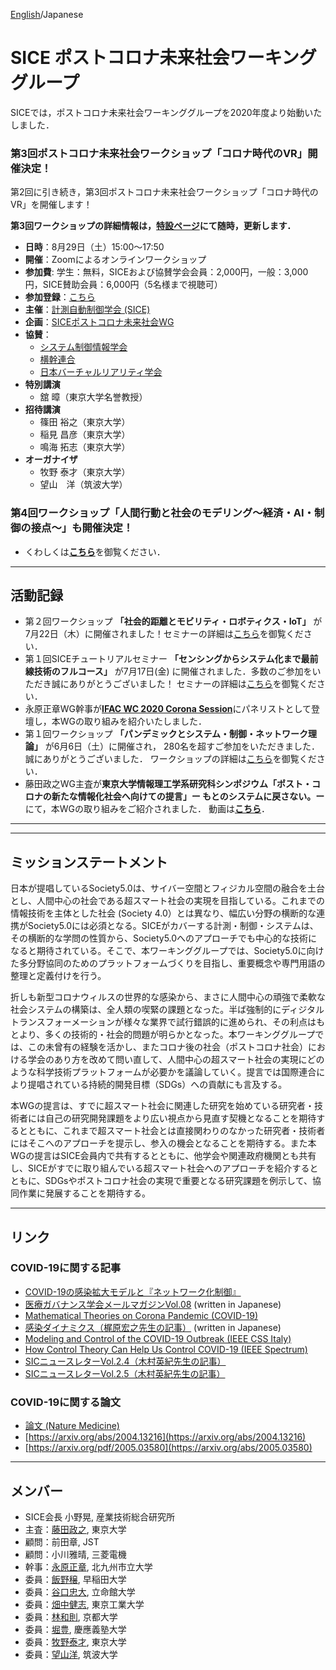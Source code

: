 [English](index.md)/Japanese

# SICE ポストコロナ未来社会ワーキンググループ
SICEでは，ポストコロナ未来社会ワーキンググループを2020年度より始動いたしました．

### 第3回ポストコロナ未来社会ワークショップ「コロナ時代のVR」開催決定！
第2回に引き続き，第3回ポストコロナ未来社会ワークショップ「コロナ時代のVR」を開催します！<br>

**第3回ワークショップの詳細情報は，[特設ページ](https://postcorona-sice.github.io/ws2020_3.html)にて随時，更新します．**
- **日時**：8月29日（土）15:00〜17:50
- **開催**：Zoomによるオンラインワークショップ
- **参加費**: 学生：無料，SICEおよび協賛学会会員：2,000円，一般：3,000円，SICE賛助会員：6,000円（5名様まで視聴可）
- **参加登録**：[こちら](https://postcorona-sice-ws2020-03.peatix.com)
- **主催**：[計測自動制御学会 (SICE)](https://www.sice.jp)
- **企画**：[SICEポストコロナ未来社会WG](https://postcorona-sice.github.io/index_jp.html)
- **協賛**：
  - [システム制御情報学会](https://www.iscie.or.jp/)
  - [横幹連合](https://www.trafst.jp/)
  - [日本バーチャルリアリティ学会](https://vrsj.org)
- **特別講演**
  - 舘 暲（東京大学名誉教授）　
- **招待講演**  
  - 篠田 裕之（東京大学）
  - 稲見 昌彦（東京大学）
  - 鳴海 拓志（東京大学）
- **オーガナイザ**
  - 牧野 泰才（東京大学）
  - 望山　洋（筑波大学）

### 第4回ワークショップ「人間行動と社会のモデリング〜経済・AI・制御の接点〜」も開催決定！
- くわしくは[**こちら**](https://postcorona-sice.github.io/ws2020_4.html)を御覧ください．


---
## 活動記録
- 第２回ワークショップ **「社会的距離とモビリティ・ロボティクス・IoT」** が7月22日（木）に開催されました！セミナーの詳細は[こちら](https://postcorona-sice.github.io/ws2020_2.html)を御覧ください．
- 第１回SICEチュートリアルセミナー **「センシングからシステム化まで最前線技術のフルコース」** が7月17日(金) に開催されました．多数のご参加をいただき誠にありがとうございました！
セミナーの詳細は[こちら](https://www.sice.jp/info/info_event/event_20200717.html)を御覧ください．
- 永原正章WG幹事が[**IFAC WC 2020 Corona Session**](https://www.ifac2020.org/program/corona-session/)にパネリストとして登壇し，本WGの取り組みを紹介いたしました．
-  第１回ワークショップ **「パンデミックとシステム・制御・ネットワーク理論」** が6月6日（土）に開催され，
280名を超すご参加をいただきました．誠にありがとうございました．
ワークショップの詳細は[こちら](https://postcorona-sice.github.io/ws2020_1.html)を御覧ください．
- 藤田政之WG主査が**東京大学情報理工学系研究科シンポジウム「ポスト・コロナの新たな情報化社会へ向けての提言」ー もとのシステムに戻さない。ー**にて，本WGの取り組みをご紹介されました．
動画は[**こちら**](https://www.youtube.com/watch?v=H_J5cMkdC-o)．
---

---

## ミッションステートメント
日本が提唱しているSociety5.0は、サイバー空間とフィジカル空間の融合を土台とし、人間中心の社会である超スマート社会の実現を目指している。これまでの情報技術を主体とした社会 (Society 4.0）とは異なり、幅広い分野の横断的な連携がSociety5.0には必須となる。SICEがカバーする計測・制御・システムは、その横断的な学問の性質から、Society5.0へのアプローチでも中心的な技術になると期待されている。そこで、本ワーキンググループでは、Society5.0に向けた多分野協同のためのプラットフォームづくりを目指し、重要概念や専門用語の整理と定義付けを行う。

折しも新型コロナウィルスの世界的な感染から、まさに人間中心の頑強で柔軟な社会システムの構築は、全人類の喫緊の課題となった。半ば強制的にディジタルトランスフォーメーションが様々な業界で試行錯誤的に進められ、その利点はもとより、多くの技術的・社会的問題が明らかとなった。本ワーキンググループでは、この未曾有の経験を活かし、またコロナ後の社会（ポストコロナ社会）における学会のあり方を改めて問い直して、人間中心の超スマート社会の実現にどのような科学技術プラットフォームが必要かを議論していく。提言では国際連合により提唱されている持続的開発目標（SDGs）への貢献にも言及する。

本WGの提言は、すでに超スマート社会に関連した研究を始めている研究者・技術者には自己の研究開発課題をより広い視点から見直す契機となることを期待するとともに、これまで超スマート社会とは直接関わりのなかった研究者・技術者にはそこへのアプローチを提示し、参入の機会となることを期待する。また本WGの提言はSICE会員内で共有するとともに、他学会や関連政府機関とも共有し、SICEがすでに取り組んでいる超スマート社会へのアプローチを紹介するとともに、SDGsやポストコロナ社会の実現で重要となる研究課題を例示して、協同作業に発展することを期待する。

---

## リンク
### COVID-19に関する記事
- [COVID-19の感染拡大モデルと『ネットワーク化制御』](https://www.coronasha.co.jp/np/article/11/)
- [医療ガバナンス学会メールマガジンVol.08](http://medg.jp/mt/?p=9585) (written in Japanese)
- [Mathematical Theories on Corona Pandemic (COVID-19)](https://www.ei.tum.de/index.php?id=6875)
- [感染ダイナミクス（梶原宏之先生の記事）](http://cacsd2.sakura.ne.jp/covid19/) (written in Japanese)
- [Modeling and Control of the COVID-19 Outbreak (IEEE CSS Italy)](http://www.ieeecss.it/events/covid.html)
- [How Control Theory Can Help Us Control COVID-19 (IEEE Spectrum)](https://spectrum.ieee.org/biomedical/diagnostics/how-control-theory-can-help-control-covid19
)
- [SICニュースレターVol.2.4（木村英紀先生の記事）](https://sysic.org/wp/wp-content/uploads/2020/04/SICニュースレターVol.2.420.4.7a.pdf)
- [SICニュースレターVol.2.5（木村英紀先生の記事）](https://sysic.org/wp/wp-content/uploads/2020/05/SICニュースレターVol.2.520.5.7-3.pdf)
### COVID-19に関する論文
- [論文 (Nature Medicine)](https://www.nature.com/articles/s41591-020-0883-7)
- [https://arxiv.org/abs/2004.13216](https://arxiv.org/abs/2004.13216)
- [https://arxiv.org/pdf/2005.03580](https://arxiv.org/abs/2005.03580)

---

## メンバー
- SICE会長 小野晃, 産業技術総合研究所
- 主査：[藤田政之](https://www.scl.ipc.i.u-tokyo.ac.jp/member2/fujita/fujitae.html), 東京大学
- 顧問：前田章, JST
- 顧問：小川雅晴, 三菱電機
- 幹事：[永原正章](https://nagahara-masaaki.github.io), 北九州市立大学
- 委員：[飯野穣](https://researchmap.jp/yutakaiino?lang=en), 早稲田大学
- 委員：[谷口忠大](http://www.tanichu.com/), 立命館大学
- 委員：[畑中健志](http://is.eei.eng.osaka-u.ac.jp/hatanaka/index.php), 東京工業大学
- 委員：[林和則](https://kazunorihayashi.github.io/index_e.html), 京都大学
- 委員：[堀豊](https://hori.appi.keio.ac.jp/en), 慶應義塾大学
- 委員：[牧野泰才](https://www.k.u-tokyo.ac.jp/pros-e/person/yasutoshi_makino/yasutoshi_makino.htm), 東京大学
- 委員：[望山洋](http://www.frlab.iit.tsukuba.ac.jp/member/motiyama.html), 筑波大学

